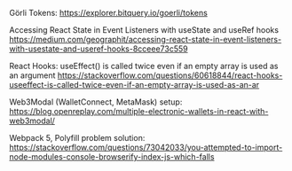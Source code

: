 Görli Tokens:
https://explorer.bitquery.io/goerli/tokens

Accessing React State in Event Listeners with useState and useRef hooks
https://medium.com/geographit/accessing-react-state-in-event-listeners-with-usestate-and-useref-hooks-8cceee73c559

React Hooks: useEffect() is called twice even if an empty array is used as an argument
https://stackoverflow.com/questions/60618844/react-hooks-useeffect-is-called-twice-even-if-an-empty-array-is-used-as-an-ar

Web3Modal (WalletConnect, MetaMask) setup:
https://blog.openreplay.com/multiple-electronic-wallets-in-react-with-web3modal/

Webpack 5, Polyfill problem solution:
https://stackoverflow.com/questions/73042033/you-attempted-to-import-node-modules-console-browserify-index-js-which-falls